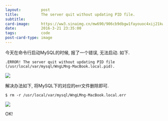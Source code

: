 ```yaml
---
layout:         post
title:          The server quit without updating PID file.
subtitle:   
card-image:     https://ww3.sinaimg.cn/mw690/906cb9dbgw1fayouoc4xij21kw0f5jxk.jpg
date:           2016-3-21 23:35:00
tags:           code
post-card-type: image
---
```



今天在命令行启动MySQL的时候, 报了一个错误, 无法启动. 如下.

```
.ERROR! The server quit without updating PID file (/usr/local/var/mysql/WngLMng-MacBook.local.pid).
```

![](https://ww3.sinaimg.cn/large/906cb9dbgw1f9ilmfmcqxj21hw0xogt3.jpg)

解决办法如下, 将MySQL下的对应的err文件删除即可.

```
$ rm -r /usr/local/var/mysql/WngLMng-MacBook.local.err
```

![](https://ww4.sinaimg.cn/large/906cb9dbgw1f9ilmv0cfej21ia0ykajp.jpg)

OK!
